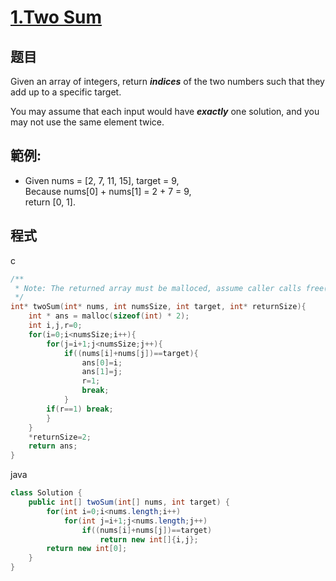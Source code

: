 # [1.Two Sum](https://leetcode.com/problems/two-sum/)

## 题目

Given an array of integers, return ***indices*** of the two numbers such that they add up to a specific target.

You may assume that each input would have ***exactly*** one solution, and you may not use the same element twice.

## 範例:

* Given nums = [2, 7, 11, 15], target = 9,    
  Because nums[0] + nums[1] = 2 + 7 = 9,   
  return [0, 1]. 

## 程式
c
```c
/**
 * Note: The returned array must be malloced, assume caller calls free().
 */
int* twoSum(int* nums, int numsSize, int target, int* returnSize){
    int * ans = malloc(sizeof(int) * 2);
    int i,j,r=0;
    for(i=0;i<numsSize;i++){
        for(j=i+1;j<numsSize;j++){     
            if((nums[i]+nums[j])==target){
                ans[0]=i;
                ans[1]=j;
                r=1;
                break;
            }
        if(r==1) break;
        }    
    }  
    *returnSize=2;
    return ans;
}
```
java
```java
class Solution {
    public int[] twoSum(int[] nums, int target) {
        for(int i=0;i<nums.length;i++)
            for(int j=i+1;j<nums.length;j++)
                if((nums[i]+nums[j])==target)
                    return new int[]{i,j};
        return new int[0];
    }   
}
```
